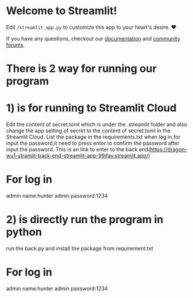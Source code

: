 # Welcome to Streamlit!

Edit `/streamlit_app.py` to customize this app to your heart's desire. :heart:

If you have any questions, checkout our [documentation](https://docs.streamlit.io) and [community
forums](https://discuss.streamlit.io).
# There is 2 way for running our program
# 1) is for running to Streamlit Cloud
 Edit the content of secret.toml which is under the .streamlit folder and also change the app setting of secret to the content of secret.toml in the Streamlit Cloud.
 List the package in the requirements.txt
 when log in,for input the password,it need to press enter to confirm the password after input the password.
 This is an link to enter to the back end(https://dragon-wu1-stramlit-back-end-streamlit-app-99ifav.streamlit.app/)
# For log in
 admin name:hunter
 admin password:1234
# 
# 2) is directly run the program in python
 run the back.py and install the package from requirement.txt
 # For log in
 admin name:hunter
 admin password:1234
